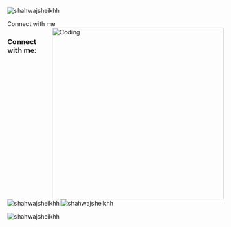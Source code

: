 <p align="left"> <img src="https://komarev.com/ghpvc/?username=shahwajsheikhh&label=Profile%20views&color=0e75b6&style=flat" alt="shahwajsheikhh" /> </p>

Connect with me 
<img align="right" alt="Coding" width="400" src="https://raw.githubusercontent.com/TheDudeThatCode/TheDudeThatCode/refs/heads/master/Assets/Handshake.gif">

<h3 align="left">Connect with me:</h3>
<p align="left">
</p>

<p><img align="left" src="https://github-readme-stats.vercel.app/api/top-langs?username=shahwajsheikhh&show_icons=true&locale=en&layout=compact" alt="shahwajsheikhh" /></p>

<p>&nbsp;<img align="center" src="https://github-readme-stats.vercel.app/api?username=shahwajsheikhh&show_icons=true&locale=en" alt="shahwajsheikhh" /></p>

<p><img align="center" src="https://github-readme-streak-stats.herokuapp.com/?user=shahwajsheikhh&" alt="shahwajsheikhh" /></p>
